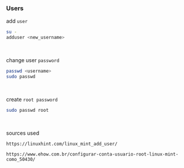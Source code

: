 ### Users

add `user`

```BASH
su -
adduser <new_username>
```

&nbsp;
&nbsp;

change user `password`

```BASH
passwd <username>
sudo passwd
```

&nbsp;
&nbsp;

create `root password`

```BASH
sudo passwd root
```

&nbsp;
&nbsp;


sources used

```https://linuxhint.com/linux_mint_add_user/```


```https://www.ehow.com.br/configurar-conta-usuario-root-linux-mint-como_50430/```
